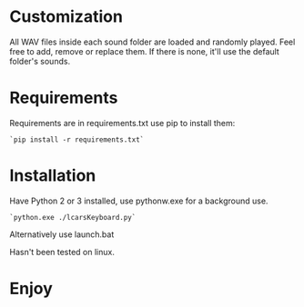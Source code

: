 # Customization

All WAV files inside each sound folder are loaded and randomly played. Feel free to add, remove or replace them.
If there is none, it'll use the default folder's sounds.

# Requirements

Requirements are in requirements.txt
use pip to install them:

	`pip install -r requirements.txt`

# Installation

Have Python 2 or 3 installed, use pythonw.exe for a background use.

	`python.exe ./lcarsKeyboard.py`

Alternatively use launch.bat

Hasn't been tested on linux.

# Enjoy

